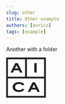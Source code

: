 ```yaml
---
slug: other
title: Other example
authors: [enrico]
tags: [example]
---
```


Another with a folder

![logo](./logo.svg)
